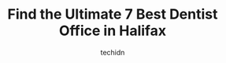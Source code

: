 ---
layout: ampstory
image: https://i0.wp.com/www.auto.or.id/wp-content/uploads/2023/06/scotia-dental-0-halifax-1686324306.jpeg?resize=640,853
author: techidn
featured: false
description: Halifax, Nova Scotia, Canada is a haven for Dentist Office enthusiasts, boasting an impressive array of 7 top-notch establishments. Whether youre a seasoned connoisseur or simply curious to
title: Find the Ultimate 7 Best Dentist Office in Halifax
cover:
   title: Find the Ultimate 7 Best Dentist Office in Halifax
   subtitle: AUTO.OR.ID
   background: https://www.auto.or.id/wp-content/uploads/2023/06/scotia-dental-0-halifax-1686324306.jpeg

pages: 
 - layout: thirds
   top: <h1>#1 Herring Cove Community Dentistry</h1>
   bottom: "<p>Great experience for my 5 yr old son who is very afraid of new medical type experiences. They were so lovely with him and patient. Anne is an incredible hygienist but als</p>"
   background: https://www.auto.or.id/wp-content/uploads/2023/06/scotia-dental-1-halifax-1686324308.png
   backgroundblur: true
 - layout: thirds
   top: <h1>#2 Scotia Dental</h1>
   bottom: "<p>5251 Duke St #602, Halifax, NS B3J 1P3, Canada</p>"
   background: https://www.auto.or.id/wp-content/uploads/2023/06/scotia-dental-2-halifax-1686324309.jpeg
   cta:
      link: https://www.auto.or.id/find-the-ultimate-7-best-dentist-office-in-halifax/
      text: Find the Ultimate 7 Best Dentist Office in Halifax
 - layout: thirds
   top: <h1>#3 Gladstone Dental Centre</h1>
   bottom: "<p>6155 North St #405, Halifax, NS B3K 5R3, Canada</p>"
   background: https://images.unsplash.com/photo-1575052159402-d23d4fab400c?ixlib=rb-4.0.3&ixid=MnwxMjA3fDB8MHxwaG90by1wYWdlfHx8fGVufDB8fHx8&auto=format&fit=crop&w=640&h=853&q=80
   cta:
      link: https://www.auto.or.id/find-the-ultimate-7-best-dentist-office-in-halifax/
      text: Find the Ultimate 7 Best Dentist Office in Halifax
 - layout: thirds
   top: <h1>#4 Complete Family Dentistry</h1>
   bottom: "<p>6417 Lady Hammond Rd, Halifax, NS B3K 2S4, Canada</p>"
   background: https://images.unsplash.com/photo-1628685083829-d31d88bb2757?ixlib=rb-4.0.3&ixid=MnwxMjA3fDB8MHxwaG90by1wYWdlfHx8fGVufDB8fHx8&auto=format&fit=crop&w=640&h=853&q=80
   cta:
      link: https://www.auto.or.id/find-the-ultimate-7-best-dentist-office-in-halifax/
      text: Find the Ultimate 7 Best Dentist Office in Halifax
 - layout: thirds
   top: <h1>#5 Trimac Dental Centre</h1>
   bottom: "<p>6950 Mumford Rd #1, Halifax, NS B3L 4W1, Canada</p>"
   background: https://images.unsplash.com/photo-1612593968469-d44a2e6ab5d2?ixlib=rb-4.0.3&ixid=MnwxMjA3fDB8MHxwaG90by1wYWdlfHx8fGVufDB8fHx8&auto=format&fit=crop&w=640&h=853&q=80
   cta:
      link: https://www.auto.or.id/find-the-ultimate-7-best-dentist-office-in-halifax/
      text: Find the Ultimate 7 Best Dentist Office in Halifax
 - layout: thirds
   top: <h1>#6 Atlantic Dental</h1>
   bottom: "<p>7001 Mumford Rd, Halifax, NS B3L 2H8, Canada</p>"
   background: https://images.unsplash.com/photo-1578659242540-6f036471ca61?ixlib=rb-4.0.3&ixid=MnwxMjA3fDB8MHxwaG90by1wYWdlfHx8fGVufDB8fHx8&auto=format&fit=crop&w=640&h=853&q=80
   cta:
      link: https://www.auto.or.id/find-the-ultimate-7-best-dentist-office-in-halifax/
      text: Find the Ultimate 7 Best Dentist Office in Halifax
 - layout: thirds
   top: <h1>#7 Park West Dental Office</h1>
   bottom: "<p>287 Lacewood Dr Unit 301, Halifax, NS B3M 3Y7, Canada</p>"
   background: https://images.unsplash.com/photo-1665065337441-699748f75598?ixlib=rb-4.0.3&ixid=MnwxMjA3fDB8MHxwaG90by1wYWdlfHx8fGVufDB8fHx8&auto=format&fit=crop&w=640&h=853&q=80
   cta:
      link: https://www.auto.or.id/find-the-ultimate-7-best-dentist-office-in-halifax/
      text: Find the Ultimate 7 Best Dentist Office in Halifax
 - layout: thirds
   middle: Continue reading...
   background: https://images.unsplash.com/photo-1636325779858-2e355e25f9af?ixlib=rb-4.0.3&ixid=MnwxMjA3fDB8MHxwaG90by1wYWdlfHx8fGVufDB8fHx8&auto=format&fit=crop&w=640&h=853&q=80
   cta:
      link: https://www.auto.or.id/find-the-ultimate-7-best-dentist-office-in-halifax/
      text: Find the Ultimate 7 Best Dentist Office in Halifax

---